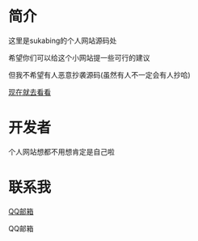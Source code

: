简介
========
这里是sukabing的个人网站源码处

希望你们可以给这个小网站提一些可行的建议

但我不希望有人恶意抄袭源码(虽然有人不一定会有人抄哈)

[现在就去看看](https://website.sukabing.repl.co/)

开发者
========
个人网站想都不用想肯定是自己啦

联系我
========
[QQ邮箱](2113097922@qq.com)

<a target="_blank" href="http://mail.qq.com/cgi-bin/qm_share?t=qm_mailme&email=UGJhYWNgaWdpYmIQISF_Mz89" style="text-decoration:none;">QQ邮箱</a>

